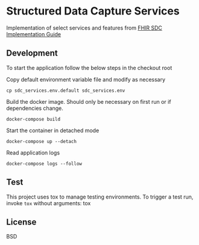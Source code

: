 Structured Data Capture Services
================================
Implementation of select services and features from [FHIR SDC Implementation Guide](https://build.fhir.org/ig/HL7/sdc/)


Development
-----------
To start the application follow the below steps in the checkout root

Copy default environment variable file and modify as necessary

    cp sdc_services.env.default sdc_services.env

Build the docker image. Should only be necessary on first run or if dependencies change.

    docker-compose build

Start the container in detached mode

    docker-compose up --detach

Read application logs

    docker-compose logs --follow


Test
----
This project uses tox to manage testing environments. To trigger a test run, invoke `tox` without arguments:
    tox

License
-------
BSD
